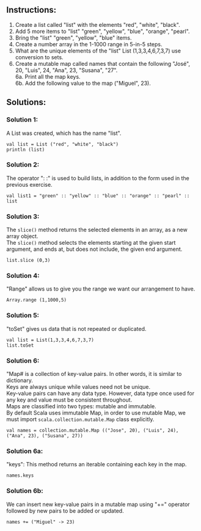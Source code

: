 ## Instructions: 

1. Create a list called "list" with the elements "red", "white", "black".  
2. Add 5 more items to "list" "green", "yellow", "blue", "orange", "pearl".  
3. Bring the "list" "green", "yellow", "blue" items.  
4. Create a number array in the 1-1000 range in 5-in-5 steps. 
5. What are the unique elements of the "list" List (1,3,3,4,6,7,3,7) use conversion to sets.  
6. Create a mutable map called names that contain the following "José", 20, "Luis", 24, "Ana", 23, "Susana", "27".  
  6a. Print all the map keys.  
  6b. Add the following value to the map ("Miguel", 23).  

## Solutions: 

### Solution 1:
A List was created, which has the name "list".
~~~
val list = List ("red", "white", "black")
println (list)
~~~
### Solution 2:  
The operator ": :" is used to build lists, in addition to the form used in the previous exercise.
~~~
val list1 = "green" :: "yellow" :: "blue" :: "orange" :: "pearl" :: list
~~~
### Solution 3:
The `slice()` method returns the selected elements in an array, as a new array object.  
The `slice()` method selects the elements starting at the given start argument, and ends at, but does not include, the given end argument.
~~~
list.slice (0,3)
~~~
### Solution 4:
"Range" allows us to give you the range we want our arrangement to have.
~~~
Array.range (1,1000,5)
~~~
### Solution 5:
"toSet" gives us data that is not repeated or duplicated.
~~~
val list = List(1,3,3,4,6,7,3,7)
list.toSet
~~~
### Solution 6:
"Map# is a collection of key-value pairs. In other words, it is similar to dictionary.  
Keys are always unique while values need not be unique.  
Key-value pairs can have any data type. However, data type once used for any key and value must be consistent throughout.  
Maps are classified into two types: mutable and immutable.  
By default Scala uses immutable Map, in order to use mutable Map, we must import `scala.collection.mutable.Map` class explicitly.
~~~
val names = collection.mutable.Map (("Jose", 20), ("Luis", 24), ("Ana", 23), ("Susana", 27))
~~~
### Solution 6a:
"keys": This method returns an iterable containing each key in the map.
~~~
names.keys
~~~
### Solution 6b:
We can insert new key-value pairs in a mutable map using "+=" operator followed by new pairs to be added or updated.
~~~
names += ("Miguel" -> 23)
~~~
